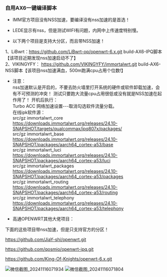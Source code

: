 ### 自用AX6一键编译脚本
- IMM官方项目没有NSS加速，要编译没有nss加速的是首选！

- LEDE显示有nss，但是测试WIFI有问题，内网中上传速度特别慢。

- 以下两个项目是支持大分区，而且带NSS加速！

1、LiBwrt：https://github.com/LiBwrt-op/openwrt-6.x.git build-AX6-IPQ脚本【该项目近期发现nss加速启动不了】  
2、VIKINGYFY： https://github.com/VIKINGYFY/immortalwrt.git build-AX6-NSS脚本【该项目nss加速满血，500m跑满cpu占用个位数!】  

- 注意：  
nss加速默认是开启的，不要去防火墙里打开系统的硬件或软件卸载加速，会有不可预测的冲突！
测试只要跑大流量cpu占用很低或没有就是NSS加速在起作用了！
开机后执行：  
Turbo ACC 网络加速设置---取消勾选软件流量分载。  
在线ipk软件源：  
src/gz immortalwrt_core https://downloads.immortalwrt.org/releases/24.10-SNAPSHOT/targets/qualcommax/ipq807x/packages/  
src/gz immortalwrt_base https://downloads.immortalwrt.org/releases/24.10-SNAPSHOT/packages/aarch64_cortex-a53/base  
src/gz immortalwrt_luci https://downloads.immortalwrt.org/releases/24.10-SNAPSHOT/packages/aarch64_cortex-a53/luci  
src/gz immortalwrt_packages https://downloads.immortalwrt.org/releases/24.10-SNAPSHOT/packages/aarch64_cortex-a53/packages  
src/gz immortalwrt_routing https://downloads.immortalwrt.org/releases/24.10-SNAPSHOT/packages/aarch64_cortex-a53/routing  
src/gz immortalwrt_telephony https://downloads.immortalwrt.org/releases/24.10-SNAPSHOT/packages/aarch64_cortex-a53/telephony  

- 高通OPENWRT其他大佬项目：  

下面的这些项目带nss加速，但是只支持官方的分区！  

https://github.com/JiaY-shi/openwrt.git  

https://github.com/qosmio/openwrt-ipq.git  

https://github.com/King-Of-Knights/openwrt-6.x.git  


![微信截图_20241116071934](https://github.com/user-attachments/assets/617a2d49-0f51-485c-a20a-b25cde5a8e82)
![微信截图_20241116071804](https://github.com/user-attachments/assets/502012e5-83d0-4e4b-be8b-a53c1edd0f8b)
